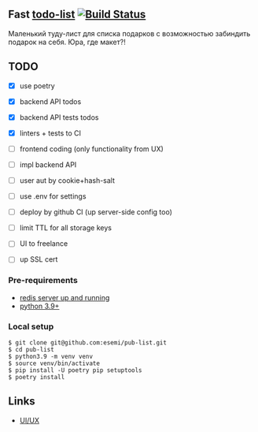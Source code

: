 Fast [todo-list](https://publist.esemi.ru/) [![Build Status](https://travis-ci.org/esemi/pub-list.svg?branch=master)](https://travis-ci.org/esemi/pub-list)
---

Маленький туду-лист для списка подарков с возможностью забиндить подарок на себя. Юра, где макет?!

TODO
---
- [x] use poetry
- [x] backend API todos
- [x] backend API tests todos
- [x] linters + tests to CI
 
- [ ] frontend coding (only functionality from UX)
- [ ] impl backend API

- [ ] user aut by cookie+hash-salt

- [ ] use .env for settings
- [ ] deploy by github CI (up server-side config too)

- [ ] limit TTL for all storage keys

- [ ] UI to freelance
- [ ] up SSL cert


### Pre-requirements
- [redis server up and running](https://redis.io/docs/getting-started/installation/)
- [python 3.9+](https://www.python.org/downloads/)

### Local setup
```shell
$ git clone git@github.com:esemi/pub-list.git
$ cd pub-list
$ python3.9 -m venv venv
$ source venv/bin/activate
$ pip install -U poetry pip setuptools
$ poetry install
```


Links
---
- [UI/UX](https://www.figma.com/file/z1taXmL6mSvkDak4I6eXRm/todo-list?node-id=90%3A410)
